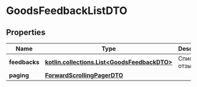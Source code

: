 
# GoodsFeedbackListDTO

## Properties
| Name | Type | Description | Notes |
| ------------ | ------------- | ------------- | ------------- |
| **feedbacks** | [**kotlin.collections.List&lt;GoodsFeedbackDTO&gt;**](GoodsFeedbackDTO.md) | Список отзывов. |  |
| **paging** | [**ForwardScrollingPagerDTO**](ForwardScrollingPagerDTO.md) |  |  [optional] |




